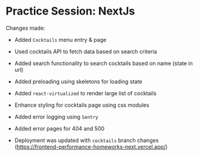 # Practice Session: NextJs

Changes made:

- Added `Cocktails` menu entry & page
- Used cocktails API to fetch data based on search criteria
- Added search functionality to search cocktails based on name (state in url)
- Added preloading using skeletons for loading state
- Added `react-virtualized` to render large list of cocktails
- Enhance styling for cocktails page using css modules
- Added error logging using `Sentry`
- Added error pages for 404 and 500

- Deployment was updated with `cocktails` branch changes (https://frontend-performance-homeworks-next.vercel.app/)
